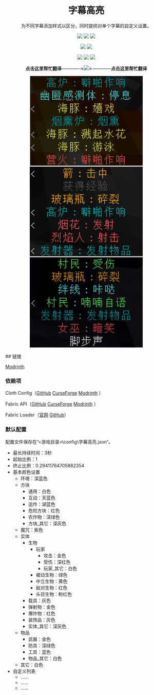 <h1 align="center">
	字幕高亮
</h1> 

<p align="center">
	为不同字幕添加样式以区分，同时提供对单个字幕的自定义设置。
</p>

<p align="center">
	<a href="https://github.com/Yeah-Zero/Subtitle-Highlight">
		<img src="https://img.shields.io/github/downloads/Yeah-Zero/Subtitle-Highlight/total?label=GitHub%E4%B8%8B%E8%BD%BD%E9%87%8F&style=flat-square" /></a>
    <a href="./LICENSE">
		<img src="https://img.shields.io/github/license/Yeah-Zero/Subtitle-Highlight?label=%E8%AE%B8%E5%8F%AF%E8%AF%81&style=flat-square" /></a>
	<a href="">
		<img src="https://img.shields.io/github/languages/code-size/Yeah-Zero/Subtitle-Highlight?label=%E4%BB%A3%E7%A0%81%E5%A4%A7%E5%B0%8F&style=flat-square" /></a>
</p>
<p align="center">
	<a href="https://github.com/Yeah-Zero/Subtitle-Highlight/releases">
		<img src="https://img.shields.io/github/v/release/Yeah-Zero/Subtitle-Highlight?label=%E6%9C%80%E6%96%B0%E7%89%88%E6%9C%AC&style=flat-square" /></a>
    <a href="https://github.com/Yeah-Zero/Subtitle-Highlight/releases">
		<img src="https://img.shields.io/github/v/release/Yeah-Zero/Subtitle-Highlight?include_prereleases&label=%E6%9C%80%E6%96%B0%E9%A2%84%E5%8F%91%E5%B8%83%E7%89%88&style=flat-square" /></a>
</p>
<p align="center">
	<a href="https://github.com/Yeah-Zero/Subtitle-Highlight/network/members">
		<img src="https://img.shields.io/github/forks/Yeah-Zero/Subtitle-Highlight?label=%E5%88%86%E6%94%AF%E6%95%B0&style=flat-square" /></a>
    <a href="https://github.com/Yeah-Zero/Subtitle-Highlight/stargazers">
		<img src="https://img.shields.io/github/stars/Yeah-Zero/Subtitle-Highlight?label=%E6%98%9F%E6%A0%87%E6%95%B0&style=flat-square" /></a>
	<a href="https://github.com/Yeah-Zero/Subtitle-Highlight/watchers">
		<img src="https://img.shields.io/github/watchers/Yeah-Zero/Subtitle-Highlight?label=%E5%85%B3%E6%B3%A8%E6%95%B0&style=flat-square" /></a>
</p>
<p align="center">
    <b>点击这里帮忙翻译</b>————→<a href="https://zh.crowdin.com/project/Subtitle-Highlight"><img src="https://badges.crowdin.net/Subtitle-Highlight/localized.svg" /></a>←————<b>点击这里帮忙翻译</b>
</p>

<p align="center">
    <img src="./演示图片/效果演示1.png" />
    <img src="./演示图片/效果演示2.png" />
    <img src="./演示图片/效果演示3.png" />
</p>
## 链接

[Modrinth](https://modrinth.com/mod/subtitle-highlight)

### 依赖项

Cloth
Config（[GitHub](https://github.com/shedaniel/cloth-config) [CurseForge](https://www.curseforge.com/minecraft/mc-mods/cloth-config) [Modrinth](https://modrinth.com/mod/cloth-config)
）

Fabric
API（[GitHub](https://github.com/FabricMC/fabric) [CurseForge](https://www.curseforge.com/minecraft/mc-mods/fabric-api) [Modrinth](https://modrinth.com/mod/fabric-api)
）

Fabric Loader（[官网](https://fabricmc.net/) [GitHub](https://github.com/FabricMC/fabric-loader)）

### 默认配置

配置文件保存在”<游戏目录>\config\字幕高亮.json“。

- 最长持续时间：3秒
- 起始比例：1
- 终止比例：0.29411764705882354
- 基本颜色设置
    - 环境：深蓝色
    - 方块
        - 通用：白色
        - 互动：天蓝色
        - 运作：湖蓝色
        - 危险方块：红色
        - 农作物：深绿色
        - 方块\_其它：深灰色
    - 魔咒：紫色
    - 实体
        - 生物
            - 玩家
                - 攻击：金色
                - 受伤：深红色
                - 玩家\_其它：白色
            - 被动生物：绿色
            - 中立生物：黄色
            - 敌对生物：红色
            - 头目生物：粉红色
        - 载具：灰色
        - 弹射物：金色
        - 爆炸物：红色
        - 装饰品：灰色
        - 实体\_其它：深灰色
    - 物品
        - 武器：金色
        - 防具：深绿色
        - 工具：蓝色
        - 物品\_其它：白色
    - 其它：白色
- 自定义列表
    - ……
    - ……
    - ……

